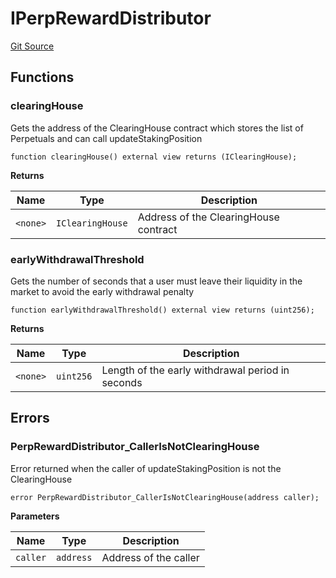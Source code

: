 # IPerpRewardDistributor

[Git Source](https://github.com/Increment-Finance/peripheral-contracts/blob/45559668fd9e29384d52be9948eb4e35f7e92b00/contracts/interfaces/IPerpRewardDistributor.sol)

## Functions

### clearingHouse

Gets the address of the ClearingHouse contract which stores the list of Perpetuals and can call updateStakingPosition

```solidity
function clearingHouse() external view returns (IClearingHouse);
```

**Returns**

| Name     | Type             | Description                           |
| -------- | ---------------- | ------------------------------------- |
| `<none>` | `IClearingHouse` | Address of the ClearingHouse contract |

### earlyWithdrawalThreshold

Gets the number of seconds that a user must leave their liquidity in the market to avoid the early withdrawal penalty

```solidity
function earlyWithdrawalThreshold() external view returns (uint256);
```

**Returns**

| Name     | Type      | Description                                      |
| -------- | --------- | ------------------------------------------------ |
| `<none>` | `uint256` | Length of the early withdrawal period in seconds |

## Errors

### PerpRewardDistributor_CallerIsNotClearingHouse

Error returned when the caller of updateStakingPosition is not the ClearingHouse

```solidity
error PerpRewardDistributor_CallerIsNotClearingHouse(address caller);
```

**Parameters**

| Name     | Type      | Description           |
| -------- | --------- | --------------------- |
| `caller` | `address` | Address of the caller |
